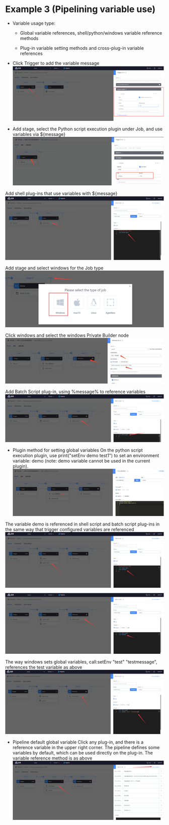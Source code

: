 # Example 3 (Pipelining variable use)
* Variable usage type:

  * Global variable references, shell/python/windows variable reference methods

  * Plug-in variable setting methods and cross-plug-in variable references

* Click Trigger to add the variable message
![](../../.gitbook/assets/image-20220301101202-sbynv.png)

* Add stage, select the Python script execution plugin under Job, and use variables via ${message}
![](../../.gitbook/assets/image-20211210111540640.png)

Add shell plug-ins that use variables with ${message}
![](../../.gitbook/assets/image-20211212170436642.png)

Add stage and select windows for the Job type
![](../../.gitbook/assets/image-20211212170545118.png)

Click windows and select the windows Private Builder node
![](../../.gitbook/assets/image-20211212170801357.png)

Add Batch Script plug-in, using %message% to reference variables
![](../../.gitbook/assets/image-20211212171003864.png)

* Plugin method for setting global variables
On the python script execution plugin, use print("setEnv demo test1") to set an environment variable: demo (note: demo variable cannot be used in the current plugin).
![](../../.gitbook/assets/image-20211212171417261.png)

The variable demo is referenced in shell script and batch script plug-ins in the same way that trigger configured variables are referenced
![](../../.gitbook/assets/image-20211212171708729.png)

![](../../.gitbook/assets/image-20220301101202-InSYO.png)

The way windows sets global variables, call:setEnv "test" "testmessage", references the test variable as above
![](../../.gitbook/assets/image-20211212172006260.png)

* Pipeline default global variable
Click any plug-in, and there is a reference variable in the upper right corner. The pipeline defines some variables by default, which can be used directly on the plug-in. The variable reference method is as above
![](../../.gitbook/assets/image-20211212172109877.png)